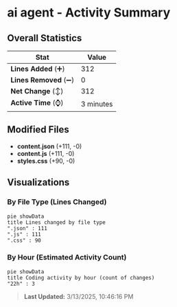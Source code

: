 # ai agent - Activity Summary 

## Overall Statistics

| Stat                   | Value                                                             |
| ---------------------- | ----------------------------------------------------------------- |
| **Lines Added** (➕)   | 312                                          |
| **Lines Removed** (➖) | 0                                        |
| **Net Change** (↕)    | 312                |
| **Active Time** (⌚)   | 3 minutes |


## Modified Files
- **content.json** (+111, -0)
- **content.js** (+111, -0)
- **styles.css** (+90, -0)

## Visualizations

### By File Type (Lines Changed)

```mermaid
pie showData
title Lines changed by file type
".json" : 111
".js" : 111
".css" : 90
```

### By Hour (Estimated Activity Count)

```mermaid
pie showData
title Coding activity by hour (count of changes)
"22h" : 3
```


> **Last Updated:** 3/13/2025, 10:46:16 PM